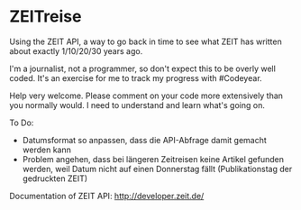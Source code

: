 ZEITreise
=========

Using the ZEIT API, a way to go back in time to see what ZEIT has written about exactly 1/10/20/30 years ago.

I'm a journalist, not a programmer, so don't expect this to be overly well coded. It's an exercise for me to track my progress with #Codeyear.

Help very welcome. Please comment on your code more extensively than you normally would. I need to understand and learn what's going on.

To Do:
* Datumsformat so anpassen, dass die API-Abfrage damit gemacht werden kann
* Problem angehen, dass bei längeren Zeitreisen keine Artikel gefunden werden, weil Datum nicht auf einen Donnerstag fällt (Publikationstag der gedruckten ZEIT)

Documentation of ZEIT API: http://developer.zeit.de/